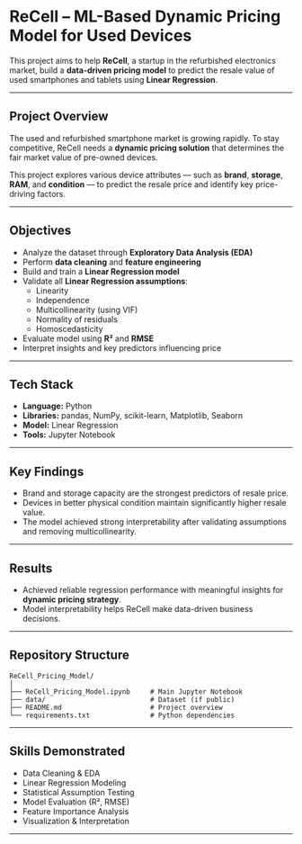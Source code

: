 #  ReCell – ML-Based Dynamic Pricing Model for Used Devices

This project aims to help **ReCell**, a startup in the refurbished electronics market, build a **data-driven pricing model** to predict the resale value of used smartphones and tablets using **Linear Regression**.

---

##  Project Overview

The used and refurbished smartphone market is growing rapidly. To stay competitive, ReCell needs a **dynamic pricing solution** that determines the fair market value of pre-owned devices.

This project explores various device attributes — such as **brand**, **storage**, **RAM**, and **condition** — to predict the resale price and identify key price-driving factors.

---

##  Objectives

- Analyze the dataset through **Exploratory Data Analysis (EDA)**  
- Perform **data cleaning** and **feature engineering**
- Build and train a **Linear Regression model**
- Validate all **Linear Regression assumptions**:
  - Linearity
  - Independence
  - Multicollinearity (using VIF)
  - Normality of residuals
  - Homoscedasticity
- Evaluate model using **R²** and **RMSE**
- Interpret insights and key predictors influencing price

---

##  Tech Stack

- **Language:** Python  
- **Libraries:** pandas, NumPy, scikit-learn, Matplotlib, Seaborn  
- **Model:** Linear Regression  
- **Tools:** Jupyter Notebook  

---

##  Key Findings

- Brand and storage capacity are the strongest predictors of resale price.  
- Devices in better physical condition maintain significantly higher resale value.  
- The model achieved strong interpretability after validating assumptions and removing multicollinearity.  

---

##  Results

- Achieved reliable regression performance with meaningful insights for **dynamic pricing strategy**.  
- Model interpretability helps ReCell make data-driven business decisions.  

---

##  Repository Structure

```
ReCell_Pricing_Model/
│
├── ReCell_Pricing_Model.ipynb     # Main Jupyter Notebook
├── data/                          # Dataset (if public)
├── README.md                      # Project overview
└── requirements.txt               # Python dependencies
```

---

##  Skills Demonstrated

- Data Cleaning & EDA  
- Linear Regression Modeling  
- Statistical Assumption Testing  
- Model Evaluation (R², RMSE)  
- Feature Importance Analysis  
- Visualization & Interpretation  

---

